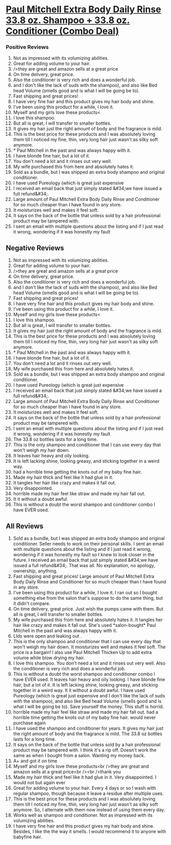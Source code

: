 # [Paul Mitchell Extra Body Daily Rinse 33.8 oz. Shampoo + 33.8 oz. Conditioner (Combo Deal)](https://products.checkmycream.com/products/Paul-Mitchell-Extra-Body-Daily-Rinse-33.8-oz.-Shampoo-+-33.8-oz.-Conditioner-(Combo-Deal).html)

### Positive Reviews

<ol>
      <li>Not as impressed with its volumizing abilities.</li>
      <li>Great for adding volume to your hair.</li>
      <li>/&gt;they are great and amazon sells at a great price</li>
      <li>On time delivery, great price.</li>
      <li>Also the conditioner is very rich and does a wonderful job.</li>
      <li>and I don&#x27;t like the lack of suds with the shampoo), and also like Bed head Volume (smells good and is what I will be going be to).</li>
      <li>Fast shipping and great prices!</li>
      <li>I have very fine hair and this product gives my hair body and shine.  </li>
      <li>I&#x27;ve been using this product for a while, I love it.</li>
      <li>Myself and my girls love these products&lt;</li>
      <li>I love this shampoo.  </li>
      <li>But all is great, I will transfer to smaller bottles.</li>
      <li>It gives my hair just the right amount of body and the fragrance is mild.</li>
      <li>This is the best price for these products and I was absolutely loving them till I noticed my fine, thin, very long hair just wasn&#x27;t as silky soft anymore.  </li>
      <li>* Paul Mitchell in the past and was always happy with it.</li>
      <li>I have blonde fine hair, but a lot of it.</li>
      <li>You don&#x27;t need a lot and it rinses out very well.  </li>
      <li>My wife purchased this from here and absolutely hates it.</li>
      <li>Sold as a bundle, but I was shipped an extra body shampoo and original conditioner.</li>
      <li>I have used Pureology (which is great just expensive</li>
      <li>I received an email back that just simply stated &amp;#34;we have issued a full refund&amp;#34;.</li>
      <li>Large amount of Paul Mitchell Extra Body Daily Rinse and Conditioner for so much cheaper than I have found in any store.</li>
      <li>It moisturizes well and makes it feel soft.</li>
      <li>It says on the back of the bottle that unless sold by a hair professional product may be tampered with.</li>
      <li>I sent an email with multiple questions about the listing and if I just read it wrong, wondering if it was honestly my fault</li>
</ol>


<h2>Negative Reviews</h2>
<ol>
<li> Not as impressed with its volumizing abilities.</li>
<li> Great for adding volume to your hair.</li>
<li> /&gt;they are great and amazon sells at a great price</li>
<li> On time delivery, great price.</li>
<li> Also the conditioner is very rich and does a wonderful job.</li>
<li> and I don&#x27;t like the lack of suds with the shampoo), and also like Bed head Volume (smells good and is what I will be going be to).</li>
<li> Fast shipping and great prices!</li>
<li> I have very fine hair and this product gives my hair body and shine.  </li>
<li> I&#x27;ve been using this product for a while, I love it.</li>
<li> Myself and my girls love these products&lt;</li>
<li> I love this shampoo.  </li>
<li> But all is great, I will transfer to smaller bottles.</li>
<li> It gives my hair just the right amount of body and the fragrance is mild.</li>
<li> This is the best price for these products and I was absolutely loving them till I noticed my fine, thin, very long hair just wasn&#x27;t as silky soft anymore.  </li>
<li> * Paul Mitchell in the past and was always happy with it.</li>
<li> I have blonde fine hair, but a lot of it.</li>
<li> You don&#x27;t need a lot and it rinses out very well.  </li>
<li> My wife purchased this from here and absolutely hates it.</li>
<li> Sold as a bundle, but I was shipped an extra body shampoo and original conditioner.</li>
<li> I have used Pureology (which is great just expensive</li>
<li> I received an email back that just simply stated &amp;#34;we have issued a full refund&amp;#34;.</li>
<li> Large amount of Paul Mitchell Extra Body Daily Rinse and Conditioner for so much cheaper than I have found in any store.</li>
<li> It moisturizes well and makes it feel soft.</li>
<li> It says on the back of the bottle that unless sold by a hair professional product may be tampered with.</li>
<li> I sent an email with multiple questions about the listing and if I just read it wrong, wondering if it was honestly my fault</li>
<li> The 33.8 oz bottles lasts for a long time.</li>
<li> This is the only shampoo and conditioner that I can use every day that won&#x27;t weigh my hair down.</li>
<li> It leaves hair heavy and oily looking.</li>
<li> It is left lacking shine, looking greasy, and sticking together in a weird way.</li>
<li> had a horrible time getting the knots out of my baby fine hair.</li>
<li> Made my hair thick and feel like it had glue in it.</li>
<li> It tangles her hair like crazy and makes it fall out.</li>
<li> Very disappointed.</li>
<li> horrible made my hair feel like straw and made my hair fall out.</li>
<li> It it without a doubt awful.</li>
<li> This is without a doubt the worst shampoo and conditioner combo I have EVER used.</li>
</ol>

<h2>All Reviews</h2>

<ol>
    <li> Sold as a bundle, but I was shipped an extra body shampoo and original conditioner. Seller needs to work on their personal skills. I sent an email with multiple questions about the listing and if I just read it wrong, wondering if it was honestly my fault so I knew to look closer in the future. I received an email back that just simply stated &amp;#34;we have issued a full refund&amp;#34;. That was all. No explanation, no apology, ownership, anything.</li>
    <li> Fast shipping and great prices! Large amount of Paul Mitchell Extra Body Daily Rinse and Conditioner for so much cheaper than I have found in any store.</li>
    <li> I&#x27;ve been using this product for a while, I love it. I ran out so I bought something else from the salon that&#x27;s suppose to do the same thing, but it didn&#x27;t compare.</li>
    <li> On time delivery, great price. Just wish the pumps came with them. But all is great, I will transfer to smaller bottles.</li>
    <li> My wife purchased this from here and absolutely hates it. It tangles her hair like crazy and makes it fall out. She&#x27;s used *salon-bought* Paul Mitchell in the past and was always happy with it.</li>
    <li> LIds were open and leaking out .</li>
    <li> This is the only shampoo and conditioner that I can use every day that won&#x27;t weigh my hair down. It moisturizes well and makes it feel soft. The price is a bargain! I also use Paul Mitchell Thicken Up to add extra volume while blow drying my hair.</li>
    <li> I love this shampoo.  You don&#x27;t need a lot and it rinses out very well.  Also the conditioner is very rich and does a wonderful job.</li>
    <li> This is without a doubt the worst shampoo and conditioner combo I have EVER used. It leaves hair heavy and oily looking. I have blonde fine hair, but a lot of it. It is left lacking shine, looking greasy, and sticking together in a weird way. It it without a doubt awful. I have used Pureology (which is great just expensive and I don&#x27;t like the lack of suds with the shampoo), and also like Bed head Volume (smells good and is what I will be going be to). Save yourself the money. This stuff is horrid.</li>
    <li> horrible made my hair feel like straw and made my hair fall out. had a horrible time getting the knots out of my baby fine hair. would never purchase again</li>
    <li> I have used the shampoo and conditioner for years.  It gives my hair just the right amount of body and the fragrance is mild. The 33.8 oz bottles lasts for a long time.</li>
    <li> It says on the back of the bottle that unless sold by a hair professional product may be tampered with. I think it&#x27;s a rip off. Doesn&#x27;t work the same as when I bought from a salon. Wanting my money back.</li>
    <li> A+ and got it on time</li>
    <li> Myself and my girls love these products&lt;br /&gt;they are great and amazon sells at a great price&lt;br /&gt;&lt;br /&gt;thank you</li>
    <li> Made my hair thick and feel like it had glue in it. Very disappointed. I would not but again ever</li>
    <li> Great for adding volume to your hair. Every 4 days or so I wash with regular shampoo, though because it leave a residue after multiple uses.</li>
    <li> This is the best price for these products and I was absolutely loving them till I noticed my fine, thin, very long hair just wasn&#x27;t as silky soft anymore.  So, I alternate with them now instead of using them every day.</li>
    <li> Works well as shampoo and conditioner.  Not as impressed with its volumizing abilities.</li>
    <li> I have very fine hair and this product gives my hair body and shine.  Besides, I like the the way it smells.  I would recommend it to anyone with babyfine hair.</li>
</ol>




